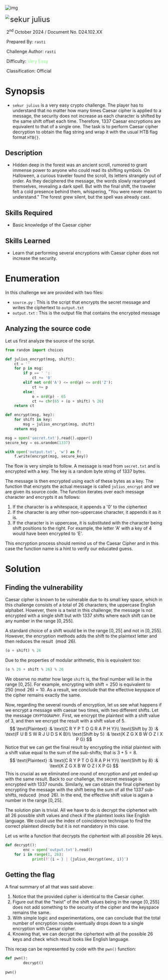 ![img](../../../../../assets/htb.png)

<img src='../../../../../assets/logo.png' style='zoom: 80%;' align=left /><font size='5'>sekur julius</font>

​	2<sup>nd</sup> October 2024 / Document No. D24.102.XX

​	Prepared By: `rasti`

​	Challenge Author: `rasti`

​	Difficulty: <font color=lightgreen>Very Easy</font>

​	Classification: Official

# Synopsis

- `sekur julius` is a very easy crypto challenge. The player has to understand that no matter how many times Caesar cipher is applied to a message, the security does not increase as each character is shifted by the same shift offset each time. Therefore, 1337 Caesar encryptions are equivalent to that of a single one. The task is to perform Caesar cipher decryption to obtain the flag string and wrap it with the usual HTB flag format `HTB{}`.

## Description

- Hidden deep in the forest was an ancient scroll, rumored to grant immense power to anyone who could read its shifting symbols. On Halloween, a curious traveler found the scroll, its letters strangely out of order. As they deciphered the message, the words slowly rearranged themselves, revealing a dark spell. But with the final shift, the traveler felt a cold presence behind them, whispering, "You were never meant to understand." The forest grew silent, but the spell was already cast.

## Skills Required

- Basic knowledge of the Caesar cipher

## Skills Learned

- Learn that performing several encryptions with Caesar cipher does not increase the security.

# Enumeration

In this challenge we are provided with two files:

- `source.py` : This is the script that encrypts the secret message and writes the ciphertext to `output.txt`
- `output.txt` : This is the output file that contains the encrypted message

## Analyzing the source code

Let us first analyze the source of the script.

```python
from random import choices

def julius_encrypt(msg, shift):
    ct = ''
    for p in msg:
        if p == ' ':
            ct += '0'
        elif not ord('A') <= ord(p) <= ord('Z'):
            ct += p
        else:
            o = ord(p) - 65
            ct += chr(65 + (o + shift) % 26)
    return ct

def encrypt(msg, key):
    for shift in key:
        msg = julius_encrypt(msg, shift)
    return msg

msg = open('secret.txt').read().upper()
secure_key = os.urandom(1337)

with open('output.txt', 'w') as f:
    f.write(encrypt(msg, secure_key))
```

The flow is very simple to follow. A message is read from `secret.txt` and is encrypted with a key. The key is a random byte string of 1337 bytes.

The message is then encrypted using each of these bytes as a key. The function that encrypts the actual message is called `julius_encrypt` and we are given its source code. The function iterates over each message character and encrypts it as follows:

1. If the character is a whitespace, it appends a '$0$' to the ciphertext
2. If the character is any other non-uppercase character, it appends it as it is.
3. If the character is in uppercase, it is substituted with the character being $\text{shift}$ positions to the right. For example, the letter 'A' with a key of 4 would have been encrypted to 'E'.

This encryption process should remind us of the Caesar Cipher and in this case the function name is a hint to verify our educated guess.

# Solution

## Finding the vulnerability

Caesar cipher is known to be vulnerable due to its small key space, which in this challenge consists of a total of 26 characters; the uppercase English alphabet. However, there is a twist in this challenge; the message is not encrypted with a single shift but with 1337 shifts where each shift can be any number in the range $[0, 255]$.

A standard choice of a shift would be in the range $[0, 25]$ and not in $[0, 255]$. However, the encryption methods adds the shift to the plaintext letter and then reduces the result $\pmod {26}$.

```python
(o + shift) % 26
```

Due to the properties of modular arithmetic, this is equivalent too:

```python
(o % 26 + shift % 26) % 26
```

We observe no matter how large `shift` is, the final number will lie in the range $[0, 25]$. For example, encrypting with $\text{shift} = 250$ is equivalent to $250 \pmod {26} = 10$. As a result, we conclude that the effective keyspace of the cipher remains exactly the same.

Now, regarding the several rounds of encryption, let us see what happens if we encrypt a message with caesar two times, with two different shifts. Let the message `CRYPTOGRAPHY`. First, we encrypt the plaintext with a shift value of $3$, and then we encrypt the result with a shift value of $5$.
$$
\text{Plaintext} :& \text{C R Y P T O G R A P H Y}\\
\text{Shift by 3} :& \text{F U B S W R J U D S K B}\\
\text{Shift by 5} :& \text{K Z G X B W O Z I X P G}
$$
Notice that we can get the final result by encrypting the initial plaintext with a shift value equal to the sum of the sub-shifts; that is $3 + 5 = 8$.
$$
\text{Plaintext} :& \text{C R Y P T O G R A P H Y}\\
\text{Shift by 8} :& \text{K Z G X B W O Z I X P G}
$$
This is crucial as we eliminated one round of encryption and yet ended up with the same result. Back to our challenge, the secret message is encrypted with 1337 rounds. Similarly, we can obtain the final ciphertext by encrypting the message with the shift being the sum of all the 1337 sub-shifts, reduced $\pmod {26}$.  In the end, the effective shift value is again a number in the range $[0, 25]$.

The solution plan is trivial. All we have to do is decrypt the ciphertext with all 26 possible shift values and check if the plaintext looks like English language. We could use the index of coincidence technique to find the correct plaintext directly but it is not mandatory in this case.

Let us write a function that decrypts the ciphertext with all possible 26 keys.

```python
def decrypt():
		enc = open('output.txt').read()
    for i in range(1, 26):
    		print(f'{i = } | {julius_decrypt(enc, i)}')
```



## Getting the flag

A final summary of all that was said above:

1. Notice that the provided cipher is identical to the Caesar cipher.
2. Figure out that the "twist" of the shift values being in the range $[0, 255]$ does not add something to the security of the cipher and the keyspace remains the same.
3. With simple logic and experimentations, one can conclude that the total number of encryption rounds eventually drops down to a single encryption with Caesar cipher.
4. Knowing that, we can decrypt the ciphertext with all the possible 26 keys and check which result looks like English language.

This recap can be represented by code with the `pwn()` function:

```python
def pwn():
		decrypt()
  
pwn()
```
